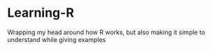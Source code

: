 # Learning-R
Wrapping my head around how R works, but also making it simple to understand while giving examples
